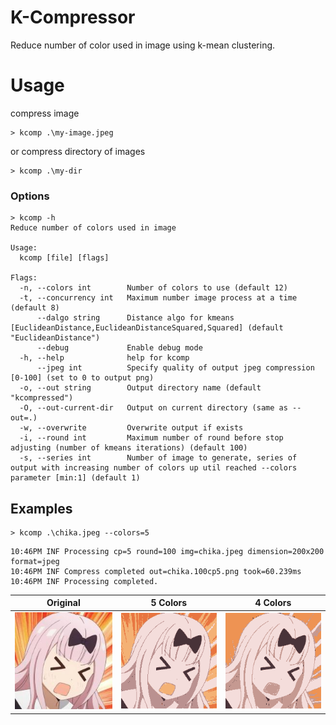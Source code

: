 # K-Compressor

Reduce number of color used in image using k-mean clustering.

# Usage

compress image

```shell
> kcomp .\my-image.jpeg
```

or compress directory of images

```shell
> kcomp .\my-dir
```

### Options

```
> kcomp -h  
Reduce number of colors used in image

Usage:
  kcomp [file] [flags]
  
Flags:
  -n, --colors int        Number of colors to use (default 12)
  -t, --concurrency int   Maximum number image process at a time (default 8)
      --dalgo string      Distance algo for kmeans [EuclideanDistance,EuclideanDistanceSquared,Squared] (default "EuclideanDistance")
      --debug             Enable debug mode
  -h, --help              help for kcomp
      --jpeg int          Specify quality of output jpeg compression [0-100] (set to 0 to output png)
  -o, --out string        Output directory name (default "kcompressed")
  -O, --out-current-dir   Output on current directory (same as --out=.)
  -w, --overwrite         Overwrite output if exists
  -i, --round int         Maximum number of round before stop adjusting (number of kmeans iterations) (default 100)
  -s, --series int        Number of image to generate, series of output with increasing number of colors up util reached --colors parameter [min:1] (default 1)
```

## Examples

```shell
> kcomp .\chika.jpeg --colors=5
```

```shell
10:46PM INF Processing cp=5 round=100 img=chika.jpeg dimension=200x200 format=jpeg
10:46PM INF Compress completed out=chika.100cp5.png took=60.239ms
10:46PM INF Processing completed.
```

| Original                  | 5 Colors                              | 4 Colors                              |
|---------------------------|---------------------------------------|---------------------------------------|
| ![chika.jpeg](chika.jpeg) | ![chika.100cp5.png](chika.100cp5.png) | ![chika.100cp4.png](chika.100cp4.png) |

